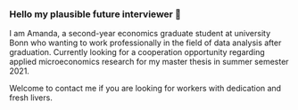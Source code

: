 ### Hello my plausible future interviewer 👋

I am Amanda, a second-year economics graduate student at university Bonn who wanting to work professionally in the field of data analysis after graduation. Currently looking for a cooperation opportunity regarding applied microeconomics research for my master thesis in summer semester 2021.

Welcome to contact me if you are looking for workers with dedication and fresh livers. 
<!--
**amanda8412383/amanda8412383** is a ✨ _special_ ✨ repository because its `README.md` (this file) appears on your GitHub profile.

Here are some ideas to get you started:

- 🔭 I’m currently working on ...
- 🌱 I’m currently learning ...
- 👯 I’m looking to collaborate on ...
- 🤔 I’m looking for help with ...
- 💬 Ask me about ...
- 📫 How to reach me: ...
- 😄 Pronouns: ...
- ⚡ Fun fact: ...
-->
